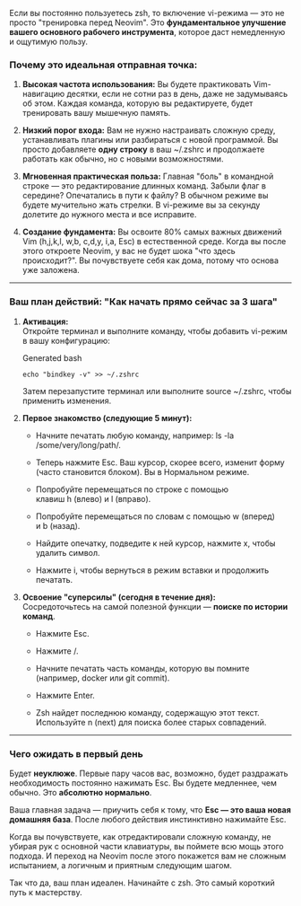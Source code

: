 
Если вы постоянно пользуетесь zsh, то включение vi-режима — это не просто "тренировка перед Neovim". Это **фундаментальное улучшение вашего основного рабочего инструмента**, которое даст немедленную и ощутимую пользу.

### Почему это идеальная отправная точка:

1. **Высокая частота использования:** Вы будете практиковать Vim-навигацию десятки, если не сотни раз в день, даже не задумываясь об этом. Каждая команда, которую вы редактируете, будет тренировать вашу мышечную память.
    
2. **Низкий порог входа:** Вам не нужно настраивать сложную среду, устанавливать плагины или разбираться с новой программой. Вы просто добавляете **одну строку** в ваш ~/.zshrc и продолжаете работать как обычно, но с новыми возможностями.
    
3. **Мгновенная практическая польза:** Главная "боль" в командной строке — это редактирование длинных команд. Забыли флаг в середине? Опечатались в пути к файлу? В обычном режиме вы будете мучительно жать стрелки. В vi-режиме вы за секунду долетите до нужного места и все исправите.
    
4. **Создание фундамента:** Вы освоите 80% самых важных движений Vim (h,j,k,l, w,b, c,d,y, i,a, Esc) в естественной среде. Когда вы после этого откроете Neovim, у вас не будет шока "что здесь происходит?". Вы почувствуете себя как дома, потому что основа уже заложена.
    

---

### Ваш план действий: "Как начать прямо сейчас за 3 шага"

1. **Активация:**  
    Откройте терминал и выполните команду, чтобы добавить vi-режим в вашу конфигурацию:
    
    Generated bash
    
    ```
    echo "bindkey -v" >> ~/.zshrc
    ```
    
    
    Затем перезапустите терминал или выполните source ~/.zshrc, чтобы применить изменения.
    
2. **Первое знакомство (следующие 5 минут):**
    
    - Начните печатать любую команду, например: ls -la /some/very/long/path/.
        
    - Теперь нажмите Esc. Ваш курсор, скорее всего, изменит форму (часто становится блоком). Вы в Нормальном режиме.
        
    - Попробуйте перемещаться по строке с помощью клавиш h (влево) и l (вправо).
        
    - Попробуйте перемещаться по словам с помощью w (вперед) и b (назад).
        
    - Найдите опечатку, подведите к ней курсор, нажмите x, чтобы удалить символ.
        
    - Нажмите i, чтобы вернуться в режим вставки и продолжить печатать.
        
3. **Освоение "суперсилы" (сегодня в течение дня):**  
    Сосредоточьтесь на самой полезной функции — **поиске по истории команд**.
    
    - Нажмите Esc.
        
    - Нажмите /.
        
    - Начните печатать часть команды, которую вы помните (например, docker или git commit).
        
    - Нажмите Enter.
        
    - Zsh найдет последнюю команду, содержащую этот текст. Используйте n (next) для поиска более старых совпадений.
        

---

### Чего ожидать в первый день

Будет **неуклюже**. Первые пару часов вас, возможно, будет раздражать необходимость постоянно нажимать Esc. Вы будете медленнее, чем обычно. Это **абсолютно нормально**.

Ваша главная задача — приучить себя к тому, что **Esc — это ваша новая домашняя база**. После любого действия инстинктивно нажимайте Esc.

Когда вы почувствуете, как отредактировали сложную команду, не убирая рук с основной части клавиатуры, вы поймете всю мощь этого подхода. И переход на Neovim после этого покажется вам не сложным испытанием, а логичным и приятным следующим шагом.

Так что да, ваш план идеален. Начинайте с zsh. Это самый короткий путь к мастерству.
